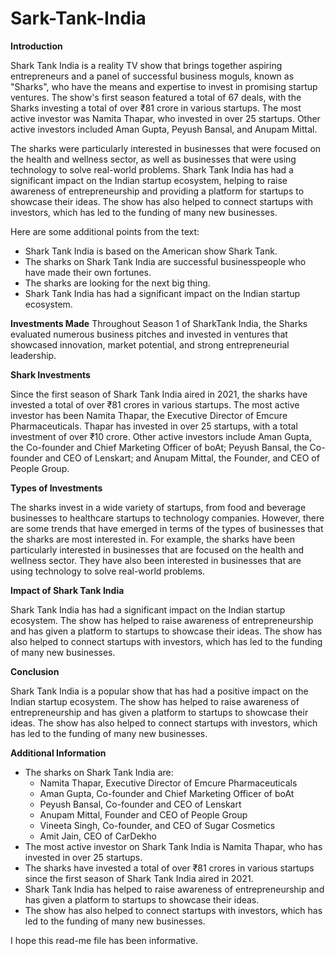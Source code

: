 # Sark-Tank-India



**Introduction**

Shark Tank India is a reality TV show that brings together aspiring entrepreneurs and a panel of successful business moguls, known as "Sharks", who have the means and expertise to invest in promising startup ventures. The show's first season featured a total of 67 deals, with the Sharks investing a total of over ₹81 crore in various startups. The most active investor was Namita Thapar, who invested in over 25 startups. Other active investors included Aman Gupta, Peyush Bansal, and Anupam Mittal.

The sharks were particularly interested in businesses that were focused on the health and wellness sector, as well as businesses that were using technology to solve real-world problems. Shark Tank India has had a significant impact on the Indian startup ecosystem, helping to raise awareness of entrepreneurship and providing a platform for startups to showcase their ideas. The show has also helped to connect startups with investors, which has led to the funding of many new businesses.

Here are some additional points from the text:

* Shark Tank India is based on the American show Shark Tank.
* The sharks on Shark Tank India are successful businesspeople who have made their own fortunes.
* The sharks are looking for the next big thing.
* Shark Tank India has had a significant impact on the Indian startup ecosystem.


**Investments Made**
Throughout Season 1 of SharkTank India, the Sharks evaluated numerous business pitches and invested in ventures that showcased innovation, market potential, and strong entrepreneurial leadership.


**Shark Investments**

Since the first season of Shark Tank India aired in 2021, the sharks have invested a total of over ₹81 crores in various startups. The most active investor has been Namita Thapar, the Executive Director of Emcure Pharmaceuticals. Thapar has invested in over 25 startups, with a total investment of over ₹10 crore. Other active investors include Aman Gupta, the Co-founder and Chief Marketing Officer of boAt; Peyush Bansal, the Co-founder and CEO of Lenskart; and Anupam Mittal, the Founder, and CEO of People Group.


**Types of Investments**

The sharks invest in a wide variety of startups, from food and beverage businesses to healthcare startups to technology companies. However, there are some trends that have emerged in terms of the types of businesses that the sharks are most interested in. For example, the sharks have been particularly interested in businesses that are focused on the health and wellness sector. They have also been interested in businesses that are using technology to solve real-world problems.


**Impact of Shark Tank India**

Shark Tank India has had a significant impact on the Indian startup ecosystem. The show has helped to raise awareness of entrepreneurship and has given a platform to startups to showcase their ideas. The show has also helped to connect startups with investors, which has led to the funding of many new businesses.


**Conclusion**

Shark Tank India is a popular show that has had a positive impact on the Indian startup ecosystem. The show has helped to raise awareness of entrepreneurship and has given a platform to startups to showcase their ideas. The show has also helped to connect startups with investors, which has led to the funding of many new businesses.


**Additional Information**

* The sharks on Shark Tank India are:
    * Namita Thapar, Executive Director of Emcure Pharmaceuticals
    * Aman Gupta, Co-founder and Chief Marketing Officer of boAt
    * Peyush Bansal, Co-founder and CEO of Lenskart
    * Anupam Mittal, Founder and CEO of People Group
    * Vineeta Singh, Co-founder, and CEO of Sugar Cosmetics
    * Amit Jain, CEO of CarDekho
* The most active investor on Shark Tank India is Namita Thapar, who has invested in over 25 startups.
* The sharks have invested a total of over ₹81 crores in various startups since the first season of Shark Tank India aired in 2021.
* Shark Tank India has helped to raise awareness of entrepreneurship and has given a platform to startups to showcase their ideas.
* The show has also helped to connect startups with investors, which has led to the funding of many new businesses.

I hope this read-me file has been informative.
